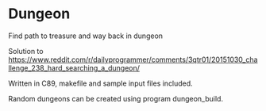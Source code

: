 # Dungeon
Find path to treasure and way back in dungeon

Solution to https://www.reddit.com/r/dailyprogrammer/comments/3qtr01/20151030_challenge_238_hard_searching_a_dungeon/

Written in C89, makefile and sample input files included.

Random dungeons can be created using program dungeon_build.
